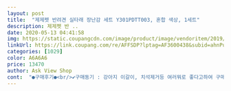 ```yaml
---
layout: post 
title:  "제제펫 반려견 실타래 장난감 세트 Y301PDTT003, 혼합 색상, 1세트" 
description: 제제펫 반 ..
date: 2020-05-13 04:41:58 
img: https://static.coupangcdn.com/image/product/image/vendoritem/2019/03/06/3655198882/ac644f7b-ce7f-41c0-83de-57cb4e2d3257.jpg 
linkUrl: https://link.coupang.com/re/AFFSDP?lptag=AF3600438&subid=ahnPublicAsk&pageKey=85503624&itemId=270427046&vendorItemId=3655198882&traceid=V0-113-6abc801b1980ae03 
categories: [1029] 
color: A6A6A6 
price: 13470 
author: Ask View Shop 
cont:  "●구매후기●<br/>✔️구매동기 : 강아지 이갈이, 치석제거등 여러뭐로 좋다고하여 구매했습니다.<br/><br/>✔️구매후기 : 차우차우를 키우게된 엄마에요 <br/>강아지가 넘 좋아하네요.<br/> 냄새도 안나고 질 좋은거같아요<br/>다른분들은 크다고 하셨는데 저희 애기는 워낙 큰종이라 괜찮은거 같아요.<br/>  헤지면 또 주문할께요.<br/> ☺️<br/>링으로된건 갖고 놀때 넘 귀여워서 좋아요 ㅋㅋㅋ<br/>사실 저희 집 애기한텐... <br/> 장난감보다 더 잼나는 인간 장난감이 있기 땜에 돈 쓴 보람이 없으면 어쩌지? 했는데 진짜 너무 좋아하더라구요 냄새도 안 나구 애기 와구와구 진짜 미친듯이 뜯어도 멀쩡해서 너무 좋았어요!!!<br/>이갈이가 시작되면서 자꾸 제 머리를 줘뜯어서 주문하게 되었어요.<br/> 터그놀이 해주니깐 잘 가지고 놀고 좋아하네요.<br/><br/>저희 집 강아지 꼬지리 장난감 인형 대신 뭐 살까 고민하다가 종류 많고 후기 좋길래 샀어요<br/>혼자서도 뜯으면서 잘 놀고 공도... <br/> 혼자서 굴리고... <br/> 인간 장난감 탈출 잠시 하고 싶으신 분들에게 강추예요 ㅋㅋㅋ 그리고 터그 놀이 하기에도 편해서 넘 좋아요 약간 사 준 사람 만족스럽게 만드는 그런 느낌 암튼 후기 거의 첨 쓰는 거 같은데 애기가 좋아하는 거 보니까 저도 좋아서 씁니당!<br/>" 
---
```

